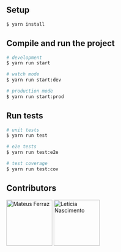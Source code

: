 ## Setup
```bash
$ yarn install
```

## Compile and run the project

```bash
# development
$ yarn run start

# watch mode
$ yarn run start:dev

# production mode
$ yarn run start:prod
```

## Run tests

```bash
# unit tests
$ yarn run test

# e2e tests
$ yarn run test:e2e

# test coverage
$ yarn run test:cov
```

## Contributors

<a href="https://github.com/settings/profile" target="_blank"><img src="https://avatars.githubusercontent.com/u/108159617?v=4" width="120" styles="border-radius: 50%" alt="Mateus Ferraz" /></a>
<a href="https://github.com/settings/profile" target="_blank"><img src="https://avatars.githubusercontent.com/u/72477802?v=4" width="120" styles="border-radius: 50%" alt="Letícia Nascimento" /></a>


